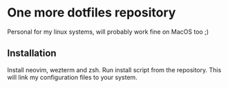 # One more dotfiles repository
Personal for my linux systems, will probably work fine on MacOS too ;)

## Installation
Install neovim, wezterm and zsh. Run install script from the repository.
This will link my configuration files to your system.
